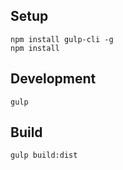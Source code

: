 ## Setup
```
npm install gulp-cli -g
npm install
```

## Development
```
gulp
```

## Build
```
gulp build:dist
```